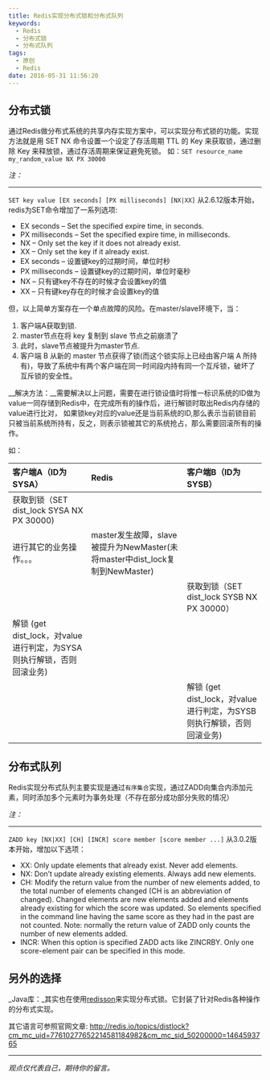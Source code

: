 ```yaml
---
title: Redis实现分布式锁和分布式队列
keywords:
  - Redis
  - 分布式锁
  - 分布式队列
tags:
  - 原创
  - Redis
date: 2016-05-31 11:56:20
---
```


## 分布式锁
通过Redis做分布式系统的共享内存实现方案中，可以实现分布式锁的功能。实现方法就是用 SET NX 命令设置一个设定了存活周期 TTL 的 Key 来获取锁，通过删除 Key 来释放锁，通过存活周期来保证避免死锁。
如：`SET resource_name my_random_value NX PX 30000`

 _注：_

--------------
`SET key value [EX seconds] [PX milliseconds] [NX|XX]`
从2.6.12版本开始，redis为SET命令增加了一系列选项:
* EX seconds – Set the specified expire time, in seconds.
* PX milliseconds – Set the specified expire time, in milliseconds.
* NX – Only set the key if it does not already exist.
* XX – Only set the key if it already exist.
* EX seconds – 设置键key的过期时间，单位时秒
* PX milliseconds – 设置键key的过期时间，单位时毫秒
* NX – 只有键key不存在的时候才会设置key的值
* XX – 只有键key存在的时候才会设置key的值


但，以上简单方案存在一个单点故障的风险。在master/slave环境下，当：
1. 客户端A获取到锁.
2. master节点在将 key 复制到 slave 节点之前崩溃了
3. 此时，slave节点被提升为master节点.
4. 客户端 B 从新的 master 节点获得了锁(而这个锁实际上已经由客户端 A 所持有)，导致了系统中有两个客户端在同一时间段内持有同一个互斥锁，破坏了互斥锁的安全性。

__解决方法：__需要解决以上问题，需要在进行锁设值时将惟一标识系统的ID做为value一同存储到Redis中，在完成所有的操作后，进行解锁时取出Redis内存储的value进行比对，
如果锁key对应的value还是当前系统的ID,那么表示当前锁目前只被当前系统所持有，反之，则表示锁被其它的系统抢占，那么需要回滚所有的操作。

如：

|客户端A（ID为SYSA）								|Redis 																		| 客户端B（ID为SYSB）
|:- |:- |:- 
| 获取到锁（SET dist_lock SYSA NX PX 30000)		| 																			|
| 进行其它的业务操作。。。							| master发生故障，slave被提升为NewMaster(未将master中dist_lock复制到NewMaster) 	|
| 												| 																			| 获取到锁（SET dist_lock SYSB NX PX 30000）
| 解锁 (get dist_lock，对value进行判定，为SYSA则执行解锁，否则回滚业务)|															|
| 												|																			| 解锁 (get dist_lock，对value进行判定，为SYSB则执行解锁，否则回滚业务)


## 分布式队列
Redis实现分布式队列主要实现是通过`有序集合`实现，通过ZADD向集合内添加元素，同时添加多个元素时为事务处理（不存在部分成功部分失败的情况）

 _注：_

------
`ZADD key [NX|XX] [CH] [INCR] score member [score member ...]`
从3.0.2版本开始，增加以下选项：
* XX: Only update elements that already exist. Never add elements.
* NX: Don’t update already existing elements. Always add new elements.
* CH: Modify the return value from the number of new elements added, to the total number of elements changed (CH is an abbreviation of changed). Changed elements are new elements added and elements already existing for which the score was updated. So elements specified in the command line having the same score as they had in the past are not counted. Note: normally the return value of ZADD only counts the number of new elements added.
* INCR: When this option is specified ZADD acts like ZINCRBY. Only one score-element pair can be specified in this mode.


## 另外的选择
_Java库：_其实也在使用[redisson](https://github.com/mrniko/redisson)来实现分布式锁。它封装了针对Redis各种操作的分布式实现。

其它语言可参照官网文章: http://redis.io/topics/distlock?cm_mc_uid=77610277652214581184982&cm_mc_sid_50200000=1464593765

-----

*观点仅代表自己，期待你的留言。*
